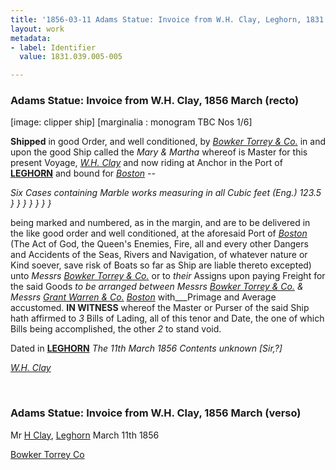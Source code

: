 ```yaml
---
title: '1856-03-11 Adams Statue: Invoice from W.H. Clay, Leghorn, 1831.039.005-005'
layout: work
metadata:
- label: Identifier
  value: 1831.039.005-005

---
```

<div class="pages">
<div id="page-1130677">
<h3><a name="page-1130677">Adams Statue: Invoice from W.H. Clay, 1856 March (recto)</a></h3>
<div class="page-content">
<p>[image: clipper ship]<span class='line-break'> </span>[marginalia : monogram TBC Nos 1/6]</p>
<p><b>Shipped</b> in good Order, and well conditioned, by <i><a href='/pages/subjects/54260' title='Bowker Torrey &amp; Co.'>Bowker Torrey &amp;  Co.</a></i><span class='line-break'> </span>in and upon the good Ship called the <i>Mary &amp; Martha</i> whereof is Master for this present<span class='line-break'> </span>Voyage, <i><a href='/pages/subjects/54261' title='Clay, W. H.'>W.H. Clay</a></i> and now riding at Anchor in the Port of <b><a href='/pages/subjects/54262' title='Livorno, Italy'>LEGHORN</a></b><span class='line-break'> </span>and bound for <i><a href='/pages/subjects/52559' title='Boston, MA'>Boston</a> --</i></p>
<p><i>Six Cases containing Marble works<span class='line-break'> </span>measuring in all Cubic feet (Eng.) 123.5<span class='line-break'> </span>} } } } } } }</i></p>
<p>being marked and numbered, as in the margin, and are to be delivered in the like good order and well conditioned,<span class='line-break'> </span>at the aforesaid Port of <i><a href='/pages/subjects/52559' title='Boston, MA'>Boston</a></i> (The Act of God, the Queen's Enemies, Fire, all and every other<span class='line-break'> </span>Dangers and Accidents of the Seas, Rivers and Navigation, of whatever nature or Kind soever, save risk of Boats so<span class='line-break'> </span>far as Ship are liable thereto excepted) unto <i>Messrs <a href='/pages/subjects/54260' title='Bowker Torrey &amp; Co.'>Bowker Torrey &amp; Co.</a></i><span class='line-break'> </span>or to <i>their</i> Assigns upon paying Freight for the said Goods <i>to be arranged between<span class='line-break'> </span>Messrs <a href='/pages/subjects/54260' title='Bowker Torrey &amp; Co.'>Bowker Torrey &amp; Co.</a> &amp; Messrs <a href='/pages/subjects/54263' title='Grant Warren &amp; Co.'>Grant Warren &amp; Co.</a> <span class='line-break'> </span><a href='/pages/subjects/52559' title='Boston, MA'>Boston</a></i><span class='line-break'> </span>with___Primage and Average accustomed. <b>IN WITNESS</b> whereof the Master or Purser of the said Ship hath<span class='line-break'> </span>affirmed to <i>3</i> Bills of Lading, all of this tenor and Date, the one of which Bills being accomplished,<span class='line-break'> </span>the other <i>2 </i> to stand void.</p>
<p>Dated in <b><a href='/pages/subjects/54262' title='Livorno, Italy'>LEGHORN</a></b> <i>The <date when='1856-03-11'>11th March 1856</date><span class='line-break'> </span>Contents unknown [Sir,?]</i></p>
<p><i><a href='/pages/subjects/54261' title='Clay, W. H.'>W.H. Clay</a></i><span class='line-break'> </span></p>
</div>
</div>
<br />
<div id="page-1130678">
<h3><a name="page-1130678">Adams Statue: Invoice from W.H. Clay, 1856 March (verso)</a></h3>
<div class="page-content">
<p>Mr <a href='/pages/subjects/54261' title='Clay, W. H.'>H Clay</a>, <a href='/pages/subjects/54262' title='Livorno, Italy'>Leghorn</a><span class='line-break'> </span><date when='1856-03-11'>March 11th 1856</date></p>
<p><a href='/pages/subjects/54260' title='Bowker Torrey &amp; Co.'>Bowker Torrey Co</a></p>
</div>
</div>
<br />
</div>
